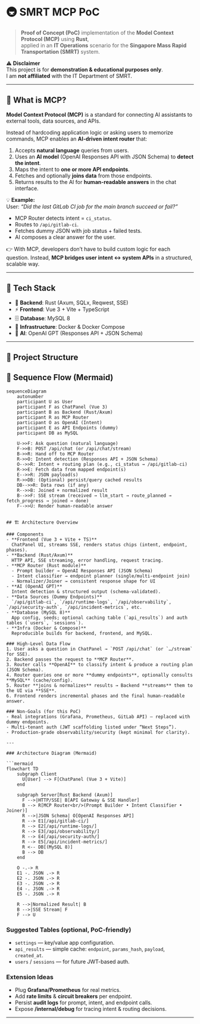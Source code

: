 
# 🚇 SMRT MCP PoC

> **Proof of Concept (PoC)** implementation of the **Model Context Protocol (MCP)** using **Rust**,  
> applied in an **IT Operations** scenario for the **Singapore Mass Rapid Transportation (SMRT)** system.  

⚠️ **Disclaimer**  
This project is for **demonstration & educational purposes only**.  
I am **not affiliated** with the IT Department of SMRT.  

---

## 🧩 What is MCP?

**Model Context Protocol (MCP)** is a standard for connecting AI assistants to external tools, data sources, and APIs.  

Instead of hardcoding application logic or asking users to memorize commands, MCP enables an **AI-driven intent router** that:  

1. Accepts **natural language** queries from users.  
2. Uses an **AI model** (OpenAI Responses API with JSON Schema) to **detect the intent**.  
3. Maps the intent to **one or more API endpoints**.  
4. Fetches and optionally **joins data** from those endpoints.  
5. Returns results to the AI for **human-readable answers** in the chat interface.  

💡 **Example:**  
User: *“Did the last GitLab CI job for the main branch succeed or fail?”*  
- MCP Router detects intent = `ci_status`.  
- Routes to `/api/gitlab-ci`.  
- Fetches dummy JSON with job status + failed tests.  
- AI composes a clear answer for the user.  

👉 With MCP, developers don’t have to build custom logic for each question. Instead, **MCP bridges user intent ↔ system APIs** in a structured, scalable way.

---

## 🔧 Tech Stack

- 🦀 **Backend**: Rust (Axum, SQLx, Reqwest, SSE)  
- ⚡ **Frontend**: Vue 3 + Vite + TypeScript  
- 🗄️ **Database**: MySQL 8  
- 🐳 **Infrastructure**: Docker & Docker Compose  
- 🤖 **AI**: OpenAI GPT (Responses API + JSON Schema)  

---

## 📂 Project Structure



## 🔄 Sequence Flow (Mermaid)

```mermaid
sequenceDiagram
    autonumber
    participant U as User
    participant F as ChatPanel (Vue 3)
    participant B as Backend (Rust/Axum)
    participant R as MCP Router
    participant O as OpenAI (Intent)
    participant E as API Endpoints (dummy)
    participant DB as MySQL

    U->>F: Ask question (natural language)
    F->>B: POST /api/chat (or /api/chat/stream)
    B->>R: Hand off to MCP Router
    R->>O: Intent detection (Responses API + JSON Schema)
    O-->>R: Intent + routing plan (e.g., ci_status → /api/gitlab-ci)
    R->>E: Fetch data from mapped endpoint(s)
    E-->>R: JSON payload(s)
    R->>DB: (Optional) persist/query cached results
    DB-->>R: Data rows (if any)
    R-->>B: Joined + normalized result
    B-->>F: SSE stream (received → llm_start → route_planned → fetch_progress → joined → done)
    F-->>U: Render human-readable answer
````

````

## 🏗 Architecture Overview

### Components
- **Frontend (Vue 3 + Vite + TS)**  
  ChatPanel UI, streams SSE, renders status chips (intent, endpoint, phases).
- **Backend (Rust/Axum)**  
  HTTP API, SSE streaming, error handling, request tracing.
- **MCP Router (Rust module)**  
  - Prompt builder → OpenAI Responses API (JSON Schema)  
  - Intent classifier → endpoint planner (single/multi-endpoint join)  
  - Normalizer/Joiner → consistent response shape for UI
- **AI (OpenAI GPT)**  
  Intent detection & structured output (schema-validated).
- **Data Sources (Dummy Endpoints)**  
  `/api/gitlab-ci`, `/api/runtime-logs`, `/api/observability`, `/api/security-auth`, `/api/incident-metrics`, etc.
- **Database (MySQL 8)**  
  App config, seeds; optional caching table (`api_results`) and auth tables (`users`, `sessions`).
- **Infra (Docker & Compose)**  
  Reproducible builds for backend, frontend, and MySQL.

### High-Level Data Flow
1. User asks a question in ChatPanel → `POST /api/chat` (or `…/stream` for SSE).
2. Backend passes the request to **MCP Router**.
3. Router calls **OpenAI** to classify intent & produce a routing plan (JSON Schema).
4. Router queries one or more **dummy endpoints**, optionally consults **MySQL** (cache/config).
5. Router **joins & normalizes** results → Backend **streams** them to the UI via **SSE**.
6. Frontend renders incremental phases and the final human-readable answer.

### Non-Goals (for this PoC)
- Real integrations (Grafana, Prometheus, GitLab API) — replaced with dummy endpoints.
- Multi-tenant auth (JWT scaffolding listed under “Next Steps”).
- Production-grade observability/security (kept minimal for clarity).

---

### Architecture Diagram (Mermaid)

```mermaid
flowchart TD
    subgraph Client
      U[User] --> F[ChatPanel (Vue 3 + Vite)]
    end

    subgraph Server[Rust Backend (Axum)]
      F -->|HTTP/SSE| B[API Gateway & SSE Handler]
      B --> R[MCP Router<br/>(Prompt Builder • Intent Classifier • Joiner)]
      R -->|JSON Schema| O[OpenAI Responses API]
      R --> E1[/api/gitlab-ci/]
      R --> E2[/api/runtime-logs/]
      R --> E3[/api/observability/]
      R --> E4[/api/security-auth/]
      R --> E5[/api/incident-metrics/]
      R <-- DB[(MySQL 8)]
      B --> DB
    end

    O -.-> R
    E1 -. JSON .-> R
    E2 -. JSON .-> R
    E3 -. JSON .-> R
    E4 -. JSON .-> R
    E5 -. JSON .-> R

    R -->|Normalized Result| B
    B -->|SSE Stream| F
    F --> U
````

### Suggested Tables (optional, PoC-friendly)

* `settings` — key/value app configuration.
* `api_results` — simple cache: `endpoint`, `params_hash`, `payload`, `created_at`.
* `users` / `sessions` — for future JWT-based auth.

### Extension Ideas

* Plug **Grafana/Prometheus** for real metrics.
* Add **rate limits** & **circuit breakers** per endpoint.
* Persist **audit logs** for prompt, intent, and endpoint calls.
* Expose **/internal/debug** for tracing intent & routing decisions.

---

